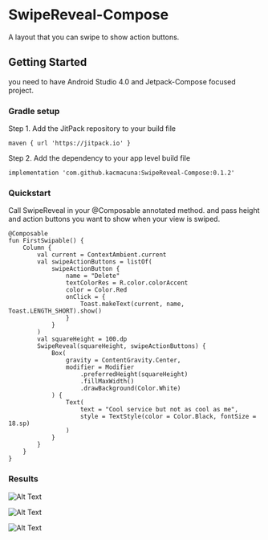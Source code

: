 # SwipeReveal-Compose

A layout that you can swipe to show action buttons.

## Getting Started

you need to have Android Studio 4.0 and Jetpack-Compose focused project.

### Gradle setup

Step 1. Add the JitPack repository to your build file
```
maven { url 'https://jitpack.io' }
```
Step 2. Add the dependency to your app level build file
```
implementation 'com.github.kacmacuna:SwipeReveal-Compose:0.1.2'
```

### Quickstart
Call SwipeReveal in your @Composable annotated method. and pass height and action buttons you want to show when your view is swiped.
```
@Composable
fun FirstSwipable() {
    Column {
        val current = ContextAmbient.current
        val swipeActionButtons = listOf(
            swipeActionButton {
                name = "Delete"
                textColorRes = R.color.colorAccent
                color = Color.Red
                onClick = {
                    Toast.makeText(current, name, Toast.LENGTH_SHORT).show()
                }
            }
        )
        val squareHeight = 100.dp
        SwipeReveal(squareHeight, swipeActionButtons) {
            Box(
                gravity = ContentGravity.Center,
                modifier = Modifier
                    .preferredHeight(squareHeight)
                    .fillMaxWidth()
                    .drawBackground(Color.White)
            ) {
                Text(
                    text = "Cool service but not as cool as me",
                    style = TextStyle(color = Color.Black, fontSize = 18.sp)
                )
            }
        }
    }
}
```
### Results

![Alt Text](https://media.giphy.com/media/lTMDeJDkOuSUpFbElq/giphy.gif)

![Alt Text](https://media.giphy.com/media/icJODo7rupIs1Cgl3z/giphy.gif)

![Alt Text](https://media.giphy.com/media/Lmg1YFBZhiXCDOPZwN/giphy.gif)

